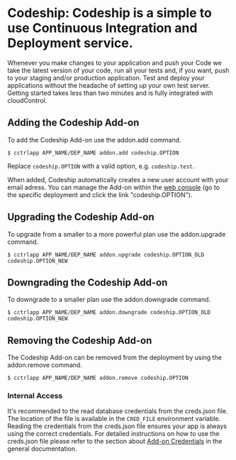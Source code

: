 # Codeship: Codeship is a simple to use Continuous Integration and Deployment service.

Whenever you make changes to your application and push your Code we take the latest version of your code, run all your tests and, if you want, push to your staging and/or production application. Test and deploy your applications without the headache of setting up your own test server. Getting started takes less than two minutes and is fully integrated with cloudControl.

## Adding the Codeship Add-on

To add the Codeship Add-on use the addon.add command.

~~~
$ cctrlapp APP_NAME/DEP_NAME addon.add codeship.OPTION
~~~
Replace `codeship.OPTION` with a valid option, e.g. `codeship.test`.

When added, Codeship automatically creates a new user account with your email adress. You can manage the Add-on within the [web console](https://www.cloudcontrol.com/console) (go to the specific deployment and click the link "codeship.OPTION").

## Upgrading the Codeship Add-on

To upgrade from a smaller to a more powerful plan use the addon.upgrade command.

~~~
$ cctrlapp APP_NAME/DEP_NAME addon.upgrade codeship.OPTION_OLD codeship.OPTION_NEW
~~~

## Downgrading the Codeship Add-on

To downgrade to a smaller plan use the addon.downgrade command.

~~~
$ cctrlapp APP_NAME/DEP_NAME addon.downgrade codeship.OPTION_OLD codeship.OPTION_NEW
~~~

## Removing the Codeship Add-on

The Codeship Add-on can be removed from the deployment by using the addon.remove command.

~~~
$ cctrlapp APP_NAME/DEP_NAME addon.remove codeship.OPTION
~~~

### Internal Access

It's recommended to the read database credentials from the creds.json file. The location of the file is available in the `CRED_FILE` environment variable. Reading the credentials from the creds.json file ensures your app is always using the correct credentials. For detailed instructions on how to use the creds.json file please refer to the section about [Add-on Credentials](https://www.cloudcontrol.com/dev-center/Platform%20Documentation#add-ons) in the general documentation.
